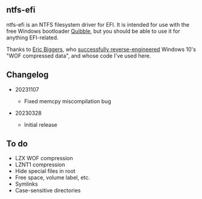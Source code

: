ntfs-efi
---------

ntfs-efi is an NTFS filesystem driver for EFI. It is intended for use with the free
Windows bootloader [Quibble](https://github.com/maharmstone/quibble), but you
should be able to use it for anything EFI-related.

Thanks to [Eric Biggers](https://github.com/ebiggers), who [successfully reverse-engineered](https://github.com/ebiggers/ntfs-3g-system-compression/) Windows 10's
"WOF compressed data", and whose code I've used here.

Changelog
---------

* 20231107
  * Fixed memcpy miscompilation bug

* 20230328
  * Initial release

To do
-----

* LZX WOF compression
* LZNT1 compression
* Hide special files in root
* Free space, volume label, etc.
* Symlinks
* Case-sensitive directories
